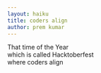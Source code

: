 ```yaml
---
layout: haiku
title: coders align
author: prem kumar
---
```


That time of the Year  
which is called Hacktoberfest  
where coders align  
